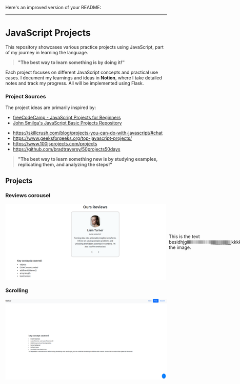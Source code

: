 Here's an improved version of your README:

---

# JavaScript Projects

This repository showcases various practice projects using JavaScript, part of my journey in learning the language.  
> **"The best way to learn something is by doing it!"**

Each project focuses on different JavaScript concepts and practical use cases. I document my learnings and ideas in **Notion**, where I take detailed notes and track my progress. All will be implemented using Flask.

### Project Sources
The project ideas are primarily inspired by:
* [freeCodeCamp - JavaScript Projects for Beginners](https://www.freecodecamp.org/news/javascript-projects-for-beginners/#heading-how-to-create-a-review-carousel)
* [John Smilga's JavaScript Basic Projects Repository](https://github.com/john-smilga/javascript-basic-projects/tree/master)
- https://skillcrush.com/blog/projects-you-can-do-with-javascript/#chat
- https://www.geeksforgeeks.org/top-javascript-projects/
- https://www.100jsprojects.com/projects
- https://github.com/bradtraversy/50projects50days

> **"The best way to learn something new is by studying examples, replicating them, and analyzing the steps!"**

## Projects

### Reviews corousel
<div style="display: flex; align-items: center;">
    <img src="./app/static/images/reviewcarousel.png" alt="Image description" style="margin-right: 10px; width: 500px;">
    <span>This is the text besidhjgiiiiiiiiiiiiiiiiiiiiiijjjjjjjjjjjjjjjjjjjkkkkkkkkiiuigggggggggggggggg the image.</span>
</div>

### Scrolling

![reviwes carousel](./app/static/images/scrolling_sections.png)













